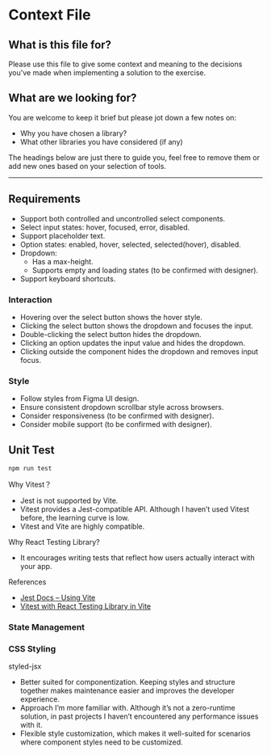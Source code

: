 # Context File

## What is this file for?

Please use this file to give some context and meaning to the decisions you've made when implementing a solution to the exercise.

## What are we looking for?

You are welcome to keep it brief but please jot down a few notes on:

- Why you have chosen a library?
- What other libraries you have considered (if any)

The headings below are just there to guide you, feel free to remove them or add new ones based on your selection of tools.

---

## Requirements

- Support both controlled and uncontrolled select components.
- Select input states: hover, focused, error, disabled.
- Support placeholder text.
- Option states: enabled, hover, selected, selected(hover), disabled.
- Dropdown:
  - Has a max-height.
  - Supports empty and loading states (to be confirmed with designer).
- Support keyboard shortcuts.

### Interaction

- Hovering over the select button shows the hover style.
- Clicking the select button shows the dropdown and focuses the input.
- Double-clicking the select button hides the dropdown.
- Clicking an option updates the input value and hides the dropdown.
- Clicking outside the component hides the dropdown and removes input focus.

### Style

- Follow styles from Figma UI design.
- Ensure consistent dropdown scrollbar style across browsers.
- Consider responsiveness (to be confirmed with designer).
- Consider mobile support (to be confirmed with designer).

## Unit Test

`npm run test`

Why Vitest？

- Jest is not supported by Vite.
- Vitest provides a Jest-compatible API. Although I haven’t used Vitest before, the learning curve is low.
- Vitest and Vite are highly compatible.

Why React Testing Library?

- It encourages writing tests that reflect how users actually interact with your app.

References

- [Jest Docs – Using Vite](https://jestjs.io/docs/getting-started#using-vite)
- [Vitest with React Testing Library in Vite](https://victorbruce82.medium.com/vitest-with-react-testing-library-in-react-created-with-vite-3552f0a9a19a)

### State Management

### CSS Styling

styled-jsx

- Better suited for componentization. Keeping styles and structure together makes maintenance easier and improves the developer experience.
- Approach I’m more familiar with. Although it’s not a zero-runtime solution, in past projects I haven’t encountered any performance issues with it.
- Flexible style customization, which makes it well-suited for scenarios where component styles need to be customized.
